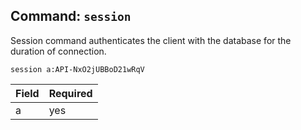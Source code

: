 ## Command: `session`

Session command authenticates the client with the database for the duration of connection.

```
session a:API-NxO2jUBBoD21wRqV
```

| **Field** | **Required** |
|---|---|
| a         | yes          |




